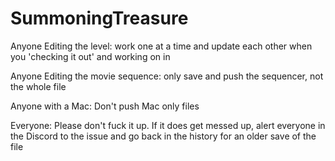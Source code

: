 # SummoningTreasure
Anyone Editing the level: work one at a time and update each other when you 'checking it out' and working on in

Anyone Editing the movie sequence: only save and push the sequencer, not the whole file

Anyone with a Mac: Don't push Mac only files

Everyone: Please don't fuck it up. If it does get messed up, alert everyone in the Discord to the issue and go back in the history for an older save of the file
